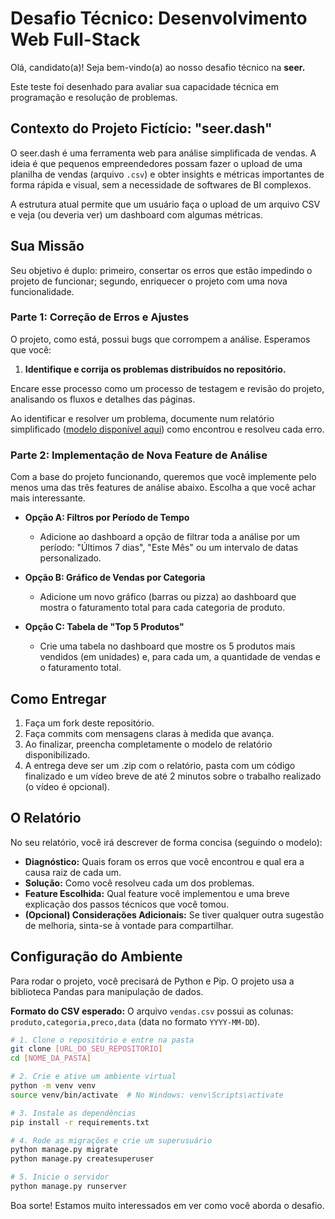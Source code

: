 # Desafio Técnico: Desenvolvimento Web Full-Stack

Olá, candidato(a)! Seja bem-vindo(a) ao nosso desafio técnico na **seer.**

Este teste foi desenhado para avaliar sua capacidade técnica em programação e resolução de problemas.

## Contexto do Projeto Fictício: "seer.dash"

O seer.dash é uma ferramenta web para análise simplificada de vendas. A ideia é que pequenos empreendedores possam fazer o upload de uma planilha de vendas (arquivo `.csv`) e obter insights e métricas importantes de forma rápida e visual, sem a necessidade de softwares de BI complexos.

A estrutura atual permite que um usuário faça o upload de um arquivo CSV e veja (ou deveria ver) um dashboard com algumas métricas.

## Sua Missão

Seu objetivo é duplo: primeiro, consertar os erros que estão impedindo o projeto de funcionar; segundo, enriquecer o projeto com uma nova funcionalidade.

### Parte 1: Correção de Erros e Ajustes

O projeto, como está, possui bugs que corrompem a análise. Esperamos que você:

1.  **Identifique e corrija os problemas distribuídos no repositório.**

Encare esse processo como um processo de testagem e revisão do projeto, analisando os fluxos e detalhes das páginas.

Ao identificar e resolver um problema, documente num relatório simplificado ([modelo disponível aqui](https://drive.google.com/drive/home)) como encontrou e resolveu cada erro. 

### Parte 2: Implementação de Nova Feature de Análise

Com a base do projeto funcionando, queremos que você implemente pelo menos uma das três features de análise abaixo. Escolha a que você achar mais interessante.

* **Opção A: Filtros por Período de Tempo**
    * Adicione ao dashboard a opção de filtrar toda a análise por um período: "Últimos 7 dias", "Este Mês" ou um intervalo de datas personalizado.

* **Opção B: Gráfico de Vendas por Categoria**
    * Adicione um novo gráfico (barras ou pizza) ao dashboard que mostra o faturamento total para cada categoria de produto.

* **Opção C: Tabela de "Top 5 Produtos"**
    * Crie uma tabela no dashboard que mostre os 5 produtos mais vendidos (em unidades) e, para cada um, a quantidade de vendas e o faturamento total.

## Como Entregar

1.  Faça um fork deste repositório.
2.  Faça commits com mensagens claras à medida que avança.
3.  Ao finalizar, preencha completamente o modelo de relatório disponibilizado.
4.  A entrega deve ser um .zip com o relatório, pasta com um código finalizado e um vídeo breve de até 2 minutos sobre o trabalho realizado (o vídeo é opcional). 

## O Relatório

No seu relatório, você irá descrever de forma concisa (seguindo o modelo):

* **Diagnóstico:** Quais foram os erros que você encontrou e qual era a causa raiz de cada um.
* **Solução:** Como você resolveu cada um dos problemas.
* **Feature Escolhida:** Qual feature você implementou e uma breve explicação dos passos técnicos que você tomou.
* **(Opcional) Considerações Adicionais:** Se tiver qualquer outra sugestão de melhoria, sinta-se à vontade para compartilhar.

## Configuração do Ambiente

Para rodar o projeto, você precisará de Python e Pip. O projeto usa a biblioteca Pandas para manipulação de dados.

**Formato do CSV esperado:** O arquivo `vendas.csv` possui as colunas: `produto,categoria,preco,data` (data no formato `YYYY-MM-DD`).

```bash
# 1. Clone o repositório e entre na pasta
git clone [URL_DO_SEU_REPOSITORIO]
cd [NOME_DA_PASTA]

# 2. Crie e ative um ambiente virtual
python -m venv venv
source venv/bin/activate  # No Windows: venv\Scripts\activate

# 3. Instale as dependências
pip install -r requirements.txt

# 4. Rode as migrações e crie um superusuário
python manage.py migrate
python manage.py createsuperuser

# 5. Inicie o servidor
python manage.py runserver
```

Boa sorte! Estamos muito interessados em ver como você aborda o desafio. 
